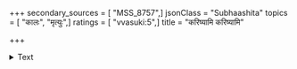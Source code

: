 +++
secondary_sources = [ "MSS_8757",]
jsonClass = "Subhaashita"
topics = [ "कालः", "मृत्युः",]
ratings = [ "vvasuki:5",]
title = "करिष्यामि करिष्यामि"

+++

<details><summary>Text</summary>

करिष्यामि करिष्यामि करिष्यामीति चिन्तया।  
मरिष्यामि मरिष्यामि मरिष्यामीति विस्मृतम्॥
</details>
